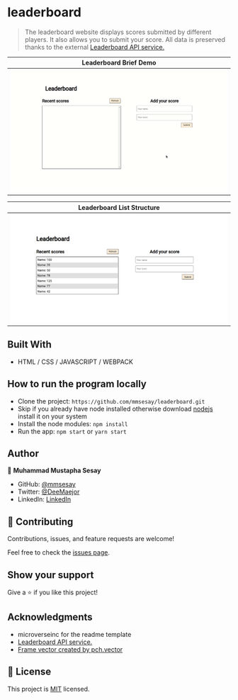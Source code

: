 # leaderboard

> The leaderboard website displays scores submitted by different players. It also allows you to submit your score. All data is preserved thanks to the external [Leaderboard API service.](https://www.notion.so/Leaderboard-API-service-24c0c3c116974ac49488d4eb0267ade3)

Leaderboard Brief Demo                                                                               |
:---------------------------------------------------------------------------------------------------:|
![](./assets/leaderboard-v1.gif)                                                                     |

Leaderboard List Structure                                                                           |
:---------------------------------------------------------------------------------------------------:|
![](./assets/leaderboard-v1.png)                                                                     |

## Built With

- HTML / CSS / JAVASCRIPT / WEBPACK

## How to run the program locally
- Clone the project: ```https://github.com/mmsesay/leaderboard.git```
- Skip if you already have node installed otherwise download [nodejs](https://nodejs.org/en/download/) install it on your system
- Install the node modules: ```npm install```
- Run the app: ```npm start``` or ```yarn start```

## Author

👤 **Muhammad Mustapha Sesay**

- GitHub: [@mmsesay](https://github.com/mmsesay)
- Twitter: [@DeeMaejor](https://twitter.com/DeeMaejor)
- LinkedIn: [LinkedIn](https://linkedin.com/in/muhammad-m-sesay)

## 🤝 Contributing

Contributions, issues, and feature requests are welcome!

Feel free to check the [issues page](../../issues/).

## Show your support

Give a ⭐️ if you like this project!

## Acknowledgments
- microverseinc for the readme template
- [Leaderboard API service.](https://www.notion.so/Leaderboard-API-service-24c0c3c116974ac49488d4eb0267ade3)
- [Frame vector created by pch.vector](https://www.freepik.com/vectors/frame)

## 📝 License

This project is [MIT](./MIT.md) licensed.
